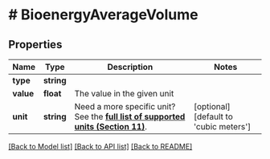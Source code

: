 # # BioenergyAverageVolume

## Properties

Name | Type | Description | Notes
------------ | ------------- | ------------- | -------------
**type** | **string** |  |
**value** | **float** | The value in the given unit |
**unit** | **string** | Need a more specific unit? See the **[full list of supported units (Section 11)](https://convert.js.org/types/_unitsbymeasureraw)**. | [optional] [default to 'cubic meters']

[[Back to Model list]](../../README.md#models) [[Back to API list]](../../README.md#endpoints) [[Back to README]](../../README.md)

